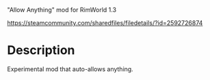 "Allow Anything" mod for RimWorld 1.3

https://steamcommunity.com/sharedfiles/filedetails/?id=2592726874

# Description
Experimental mod that auto-allows anything.
